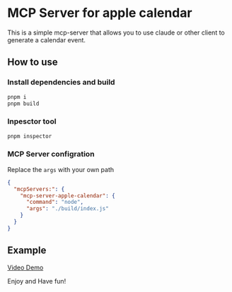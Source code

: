 # MCP Server for apple calendar

This is a simple mcp-server that allows you to use claude or other client to generate a calendar event.

## How to use

### Install dependencies and build

```bash
pnpm i
pnpm build
```

### Inpesctor tool

```bash
pnpm inspector
```

### MCP Server configration

Replace the `args` with your own path

```json
{
  "mcpServers:": {
    "mcp-server-apple-calendar": {
      "command": "node",
      "args": "./build/index.js"
    }
  }
}
```

## Example

[Video Demo](https://youtu.be/2zp5Is0QhnE?si=cnBTL4_IcYxIKUs2)

Enjoy and Have fun!
